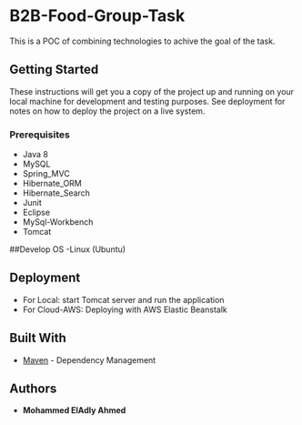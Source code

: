 # B2B-Food-Group-Task

This is a POC of combining technologies to achive the goal of the task.

## Getting Started

These instructions will get you a copy of the project up and running on your local machine for development and testing purposes. See deployment for notes on how to deploy the project on a live system.

### Prerequisites

- Java 8
- MySQL
- Spring_MVC
- Hibernate_ORM
- Hibernate_Search
- Junit
- Eclipse
- MySql-Workbench
- Tomcat


##Develop OS
-Linux (Ubuntu)

## Deployment
- For Local: start Tomcat server and run the application
- For Cloud-AWS: Deploying with AWS Elastic Beanstalk

## Built With

* [Maven](https://maven.apache.org/) - Dependency Management

## Authors

* **Mohammed ElAdly Ahmed** 

